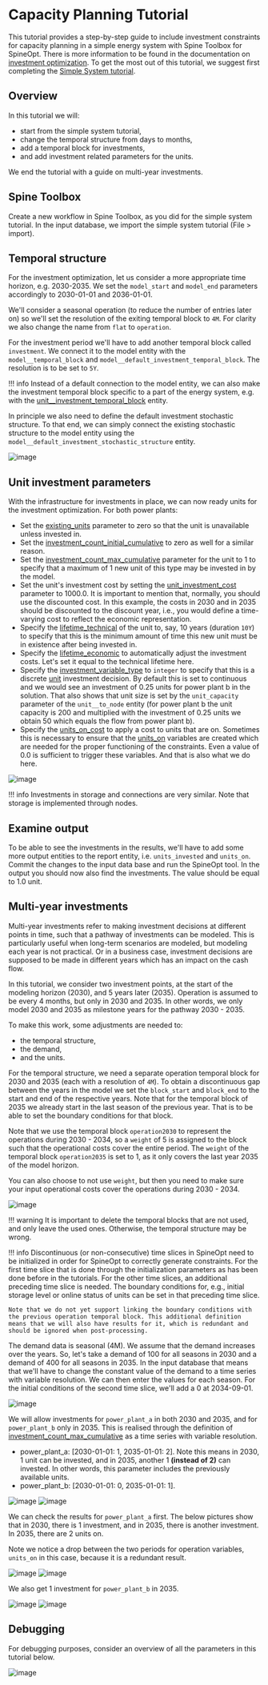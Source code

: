 # Capacity Planning Tutorial

This tutorial provides a step-by-step guide to include investment constraints for capacity planning in a simple energy system with Spine Toolbox for SpineOpt. There is more information to be found in the documentation on [investment optimization](https://spine-tools.github.io/SpineOpt.jl/latest/advanced_concepts/investment_optimization/). To get the most out of this tutorial, we suggest first completing the [Simple System tutorial](https://spine-tools.github.io/SpineOpt.jl/latest/tutorial/simple_system/).

## Overview

In this tutorial we will:
+ start from the simple system tutorial,
+ change the temporal structure from days to months,
+ add a temporal block for investments,
+ and add investment related parameters for the units.

We end the tutorial with a guide on multi-year investments.

## Spine Toolbox

Create a new workflow in Spine Toolbox, as you did for the simple system tutorial. In the input database, we import the simple system tutorial (File > import).

## Temporal structure

For the investment optimization, let us consider a more appropriate time horizon, e.g. 2030-2035. We set the `model_start` and `model_end` parameters accordingly to 2030-01-01 and 2036-01-01.

We'll consider a seasonal operation (to reduce the number of entries later on) so we'll set the resolution of the exiting temporal block to `4M`. For clarity we also change the name from `flat` to `operation`.

For the investment period we'll have to add another temporal block called `investment`. We connect it to the model entity with the `model__temporal_block` and `model__default_investment_temporal_block`. The resolution is to be set to `5Y`.

!!! info
	Instead of a default connection to the model entity, we can also make the investment temporal block specific to a part of the energy system, e.g. with the [unit\_\_investment\_temporal\_block](@ref) entity.

In principle we also need to define the default investment stochastic structure. To that end, we can simply connect the existing stochastic structure to the model entity using the `model__default_investment_stochastic_structure` entity.

![image](figs_capacity_planning/capacity_temporal.png)

## Unit investment parameters

With the infrastructure for investments in place, we can now ready units for the investment optimization. For both power plants:
- Set the [existing\_units](@ref) parameter to zero so that the unit is unavailable unless invested in.
- Set the [investment\_count\_initial\_cumulative](@ref) to zero as well for a similar reason.
- Set the [investment\_count\_max\_cumulative](@ref) parameter for the unit to 1 to specify that a maximum of 1 new unit of this type may be invested in by the model.
- Set the unit's investment cost by setting the [unit\_investment\_cost](@ref) parameter to 1000.0. It is important to mention that, normally, you should use the discounted cost. In this example, the costs in 2030 and in 2035 should be discounted to the discount year, i.e., you would define a time-varying cost to reflect the economic representation.
- Specify the [lifetime\_technical](@ref) of the unit to, say, 10 years (duration `10Y`) to specify that this is the minimum amount of time this new unit must be in existence after being invested in.
- Specify the [lifetime\_economic](@ref) to automatically adjust the investment costs. Let's set it equal to the technical lifetime here.
- Specify the [investment\_variable\_type](@ref) to `integer` to specify that this is a discrete [unit](@ref) investment decision. By default this is set to continuous and we would see an investment of 0.25 units for power plant b in the solution. That also shows that unit size is set by the `unit_capacity` parameter of the `unit__to_node` entity (for power plant b the unit capacity is 200 and multiplied with the investment of 0.25 units we obtain 50 which equals the flow from power plant b).
- Specify the [units\_on\_cost](@ref) to apply a cost to units that are on. Sometimes this is necessary to ensure that the [units\_on](@ref) variables are created which are needed for the proper functioning of the constraints. Even a value of 0.0 is sufficient to trigger these variables. And that is also what we do here.

![image](figs_capacity_planning/capacity_unit.png)

!!! info
	Investments in storage and connections are very similar. Note that storage is implemented through nodes.

## Examine output

To be able to see the investments in the results, we'll have to add some more output entities to the report entity, i.e. `units_invested` and `units_on`. Commit the changes to the input data base and run the SpineOpt tool. In the output you should now also find the investments. The value should be equal to 1.0 unit.

## Multi-year investments

Multi-year investments refer to making investment decisions at different points in time, such that a pathway of investments can be modeled. This is particularly useful when long-term scenarios are modeled, but modeling each year is not practical. Or in a business case, investment decisions are supposed to be made in different years which has an impact on the cash flow.

In this tutorial, we consider two investment points, at the start of the modeling horizon (2030), and 5 years later (2035). Operation is assumed to be every 4 months, but only in 2030 and 2035. In other words, we only model 2030 and 2035 as milestone years for the pathway 2030 - 2035.

To make this work, some adjustments are needed to:
+ the temporal structure,
+ the demand,
+ and the units.

For the temporal structure, we need a separate operation temporal block for 2030 and 2035 (each with a resolution of `4M`). To obtain a discontinuous gap between the years in the model we set the `block_start` and `block_end` to the start and end of the respective years. Note that for the temporal block of 2035 we already start in the last season of the previous year. That is to be able to set the boundary conditions for that block.

Note that we use the temporal block `operation2030` to represent the operations during 2030 - 2034, so a `weight` of 5 is assigned to the block such that the operational costs cover the entire period. The `weight` of the temporal block `operation2035` is set to 1, as it only covers the last year 2035 of the model horizon.

You can also choose to not use `weight`, but then you need to make sure your input operational costs cover the operations during 2030 - 2034.

![image](figs_capacity_planning/multi-year_temporal.png)

!!! warning 
	It is important to delete the temporal blocks that are not used, and only leave the used ones. Otherwise, the temporal structure may be wrong.

!!! info
	Discontinuous (or non-consecutive) time slices in SpineOpt need to be initialized in order for SpineOpt to correctly generate constraints. For the first time slice that is done through the initialization parameters as has been done before in the tutorials. For the other time slices, an additional preceding time slice is needed. The boundary conditions for, e.g., initial storage level or online status of units can be set in that preceding time slice.

	Note that we do not yet support linking the boundary conditions with the previous operation temporal block. This additional definition means that we will also have results for it, which is redundant and should be ignored when post-processing.

The demand data is seasonal (4M). We assume that the demand increases over the years. So, let's take a demand of 100 for all seasons in 2030 and a demand of 400 for all seasons in 2035. In the input database that means that we'll have to change the constant value of the demand to a time series with variable resolution. We can then enter the values for each season. For the initial conditions of the second time slice, we'll add a 0 at 2034-09-01.

![image](figs_capacity_planning/multi-year_demand.png)

We will allow investments for `power_plant_a` in both 2030 and 2035, and for `power_plant_b` only in 2035. This is realised through the definition of [investment\_count\_max\_cumulative](@ref) as a time series with variable resolution.

- power_plant_a: [2030-01-01: 1, 2035-01-01: 2]. Note this means in 2030, 1 unit can be invested, and in 2035, another 1 **(instead of 2)** can invested. In other words, this parameter includes the previously available units.
- power_plant_b: [2030-01-01: 0, 2035-01-01: 1].

![image](figs_capacity_planning/multi-year_unit_a.png)
![image](figs_capacity_planning/multi-year_unit_b.png)

We can check the results for `power_plant_a` first. The below pictures show that in 2030, there is 1 investment, and in 2035, there is another investment. In 2035, there are 2 units on.

Note we notice a drop between the two periods for operation variables, `units_on` in this case, because it is a redundant result.

![image](figs_capacity_planning/result-ppa-invested.png)
![image](figs_capacity_planning/result-ppa-on.png)

We also get 1 investment for `power_plant_b` in 2035.

![image](figs_capacity_planning/result-ppb-invested.png)
![image](figs_capacity_planning/result-ppb-on.png)

## Debugging

For debugging purposes, consider an overview of all the parameters in this tutorial below.

![image](figs_capacity_planning/overview.png)